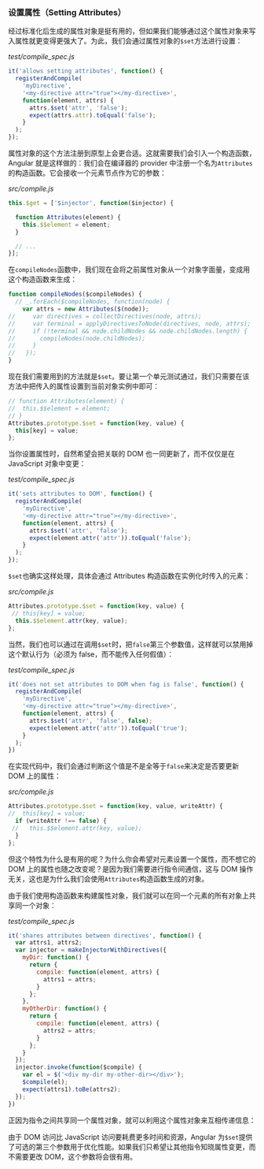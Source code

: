 ### 设置属性（Setting Attributes）

经过标准化后生成的属性对象是挺有用的，但如果我们能够通过这个属性对象来写入属性就更变得更强大了。为此，我们会通过属性对象的`$set`方法进行设置：

_test/compile\_spec.js_

```js
it('allows setting attributes', function() {
  registerAndCompile(
    'myDirective',
    '<my-directive attr="true"></my-directive>',
    function(element, attrs) {
      attrs.$set('attr', 'false');
      expect(attrs.attr).toEqual('false');
    }
  );
});
```

属性对象的这个方法注册到原型上会更合适。这就需要我们会引入一个构造函数，Angular 就是这样做的：我们会在编译器的 provider 中注册一个名为`Attributes`的构造函数。它会接收一个元素节点作为它的参数：

_src/compile.js_

```js
this.$get = ['$injector', function($injector) {

  function Attributes(element) {
    this.$$element = element;
  }

  // ...
}];
```

在`compileNodes`函数中，我们现在会将之前属性对象从一个对象字面量，变成用这个构造函数来生成：

```js
function compileNodes($compileNodes) {
  // _.forEach($compileNodes, function(node) {
    var attrs = new Attributes($(node));
//     var directives = collectDirectives(node, attrs);
//     var terminal = applyDirectivesToNode(directives, node, attrs);
//     if (!terminal && node.childNodes && node.childNodes.length) {
//       compileNodes(node.childNodes);
//     }
//   });
}
```

现在我们需要用到的方法就是`$set`。要让第一个单元测试通过，我们只需要在该方法中把传入的属性设置到当前对象实例中即可：

```js
// function Attributes(element) {
//  this.$$element = element;
// }
Attributes.prototype.$set = function(key, value) {
  this[key] = value;
};
```

当你设置属性时，自然希望会把关联的 DOM 也一同更新了，而不仅仅是在 JavaScript 对象中变更：

_test/compile\_spec.js_

```js
it('sets attributes to DOM', function() {
  registerAndCompile(
    'myDirective',
    '<my-directive attr="true"></my-directive>',
    function(element, attrs) {
      attrs.$set('attr', 'false');
      expect(element.attr('attr')).toEqual('false');
    }
  );
});
```

`$set`也确实这样处理，具体会通过 Attributes 构造函数在实例化时传入的元素：

_src/compile.js_

```js
Attributes.prototype.$set = function(key, value) {
 // this[key] = value;
  this.$$element.attr(key, value);
};
```

当然，我们也可以通过在调用`$set`时，把`false`第三个参数值，这样就可以禁用掉这个默认行为（必须为 false，而不能传入任何假值）：

_test/compile\_spec.js_

```js
it('does not set attributes to DOM when fag is false', function() {
  registerAndCompile(
    'myDirective',
    '<my-directive attr="true"></my-directive>',
    function(element, attrs) {
      attrs.$set('attr', 'false', false);
      expect(element.attr('attr')).toEqual('true');
    }
  );
})
```

在实现代码中，我们会通过判断这个值是不是全等于`false`来决定是否要更新 DOM 上的属性：

_src/compile.js_

```js
Attributes.prototype.$set = function(key, value, writeAttr) {
//  this[key] = value;
  if (writeAttr !== false) {
 //   this.$$element.attr(key, value);
  }
};
```

但这个特性为什么是有用的呢？为什么你会希望对元素设置一个属性，而不想它的 DOM 上的属性也随之改变呢？是因为我们需要进行指令间通信，这与 DOM 操作无关，这也是为什么我们会使用`Attributes`构造函数生成的对象。

由于我们使用构造函数来构建属性对象，我们就可以在同一个元素的所有对象上共享同一个对象：

_test/compile\_spec.js_

```js
it('shares attributes between directives', function() {
  var attrs1, attrs2;
  var injector = makeInjectorWithDirectives({
    myDir: function() {
      return {
        compile: function(element, attrs) {
          attrs1 = attrs;
        }
      };
    },
    myOtherDir: function() {
      return {
        compile: function(element, attrs) {
          attrs2 = attrs;
        }
      };
    }
  });
  injector.invoke(function($compile) {
    var el = $('<div my-dir my-other-dir></div>');
    $compile(el);
    expect(attrs1).toBe(attrs2);
  });
})
```

正因为指令之间共享同一个属性对象，就可以利用这个属性对象来互相传递信息：

由于 DOM 访问比 JavaScript 访问要耗费更多时间和资源，Angular 为`$set`提供了可选的第三个参数用于优化性能。如果我们只希望让其他指令知晓属性变更，而不需要更改 DOM，这个参数将会很有用。

